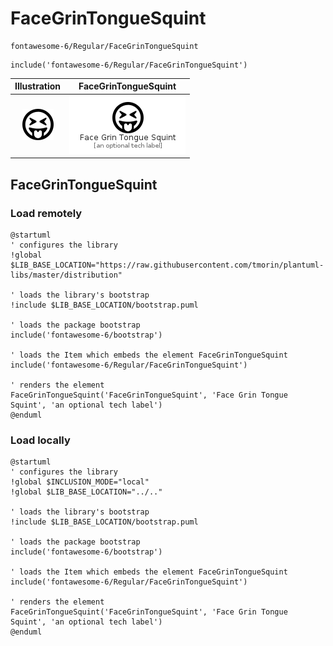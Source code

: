 # FaceGrinTongueSquint


```text
fontawesome-6/Regular/FaceGrinTongueSquint
```

```text
include('fontawesome-6/Regular/FaceGrinTongueSquint')
```



| Illustration | FaceGrinTongueSquint |
| :---: | :---: |
| ![illustration for Illustration](../../fontawesome-6/Regular/FaceGrinTongueSquint.png) | ![illustration for FaceGrinTongueSquint](../../fontawesome-6/Regular/FaceGrinTongueSquint.Local.png) |




## FaceGrinTongueSquint

### Load remotely
```plantuml
@startuml
' configures the library
!global $LIB_BASE_LOCATION="https://raw.githubusercontent.com/tmorin/plantuml-libs/master/distribution"

' loads the library's bootstrap
!include $LIB_BASE_LOCATION/bootstrap.puml

' loads the package bootstrap
include('fontawesome-6/bootstrap')

' loads the Item which embeds the element FaceGrinTongueSquint
include('fontawesome-6/Regular/FaceGrinTongueSquint')

' renders the element
FaceGrinTongueSquint('FaceGrinTongueSquint', 'Face Grin Tongue Squint', 'an optional tech label')
@enduml
```

### Load locally
```plantuml
@startuml
' configures the library
!global $INCLUSION_MODE="local"
!global $LIB_BASE_LOCATION="../.."

' loads the library's bootstrap
!include $LIB_BASE_LOCATION/bootstrap.puml

' loads the package bootstrap
include('fontawesome-6/bootstrap')

' loads the Item which embeds the element FaceGrinTongueSquint
include('fontawesome-6/Regular/FaceGrinTongueSquint')

' renders the element
FaceGrinTongueSquint('FaceGrinTongueSquint', 'Face Grin Tongue Squint', 'an optional tech label')
@enduml
```


